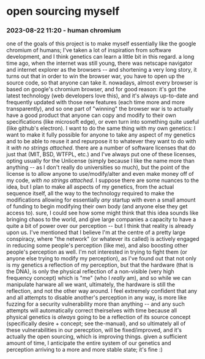# open sourcing myself

### 2023-08-22 11:20 - human chromium

one of the goals of this project is to make myself essentially like the google chromium of humans; I've taken a lot of inspiration from software development, and I think genetics can learn a little bit in this regard. a long time ago, when the internet was still young, there was netscape navigator and internet explorer as the browsers -- and shortening a very long story, it turns out that in order to win the browser war, you have to open up the source code, so that anyone can take it. nowadays, almost every browser is based on google's chromium browser, and for good reason: it's got the latest technology (web developers love this), and it's always up-to-date and frequently updated with those new features (each time more and more transparently), and so one part of "winning" the browser war is to actually have a good product that anyone can copy and modify to their own specifications (like microsoft edge), or even turn into something quite useful (like github's electron).
I want to do the same thing with my own genetics: I want to make it fully possible for anyone to take any aspect of my genetics and to be able to reuse it and repurpose it to whatever they want to do with it *with no strings attached*.
  there are a number of software licenses that do just that (MIT, BSD, WTFPL, etc.) and I've always put one of these licenses, opting usually for the Unlicense (simply because I like the name more than anything -- as I don't really do universities so much), but the point of the license is to allow anyone to use/modify/alter and even make money off of my code, *with no strings attached*.
I suppose there are some nuances to the idea, but I plan to make all aspects of my genetics, from the actual sequence itself, all the way to the technology required to make the modifications allowing for essentially *any* startup with even a small amount of funding to begin modifying their own body (and anyone else they get access to).
  sure, I could see how some might think that this idea sounds like bringing chaos to the world, and give large companies a capacity to have a quite a bit of power over our perception -- but I think that reality is already upon us.
    I've mentioned that I believe I'm at the centre of a pretty large conspiracy, where "the network" (or whatever its called) is actively engaged in reducing some people's perception (like me), and also boosting other people's perception as well. I'm not interested in trying to fight them (or anyone else trying to modify my perception), as I've found out that not only is my genetics a reflection of my perception, but that the hardware (that is the DNA), is only the physical reflection of a non-visible (very high frequency concept) which is "me" (who I *really* am), and so while we can manipulate harware all we want, ultimately, the hardware is still the reflection, and not the other way around.
  I feel extremely confident that any and all attempts to disable another's perception in any way, is more like fuzzing for a security vulnerability more than anything -- and any such attempts will automatically correct theirselves with time because all physical genetics is *always* going to be a reflection of its source concept (specifically desire + concept; see the-manual), and so ultimately all of these vulnerabilities in our perecption, will be fixed/improved, and it's actually the open sourcing, which is improving things.
  given a sufficient amount of time, I anticipate the entire system of our genetics and perception arriving to a more and more stable state; it's fine :)

